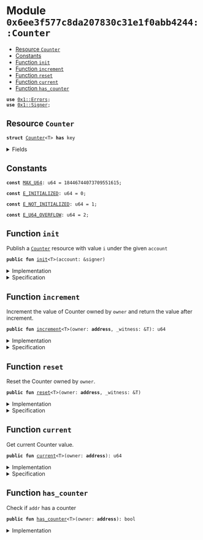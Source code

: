 
<a name="0x6ee3f577c8da207830c31e1f0abb4244_Counter"></a>

# Module `0x6ee3f577c8da207830c31e1f0abb4244::Counter`



-  [Resource `Counter`](#0x6ee3f577c8da207830c31e1f0abb4244_Counter_Counter)
-  [Constants](#@Constants_0)
-  [Function `init`](#0x6ee3f577c8da207830c31e1f0abb4244_Counter_init)
-  [Function `increment`](#0x6ee3f577c8da207830c31e1f0abb4244_Counter_increment)
-  [Function `reset`](#0x6ee3f577c8da207830c31e1f0abb4244_Counter_reset)
-  [Function `current`](#0x6ee3f577c8da207830c31e1f0abb4244_Counter_current)
-  [Function `has_counter`](#0x6ee3f577c8da207830c31e1f0abb4244_Counter_has_counter)


<pre><code><b>use</b> <a href="../../../build/StarcoinFramework/docs/Errors.md#0x1_Errors">0x1::Errors</a>;
<b>use</b> <a href="../../../build/StarcoinFramework/docs/Signer.md#0x1_Signer">0x1::Signer</a>;
</code></pre>



<a name="0x6ee3f577c8da207830c31e1f0abb4244_Counter_Counter"></a>

## Resource `Counter`



<pre><code><b>struct</b> <a href="Counter.md#0x6ee3f577c8da207830c31e1f0abb4244_Counter">Counter</a>&lt;T&gt; <b>has</b> key
</code></pre>



<details>
<summary>Fields</summary>


<dl>
<dt>
<code>value: u64</code>
</dt>
<dd>

</dd>
</dl>


</details>

<a name="@Constants_0"></a>

## Constants


<a name="0x6ee3f577c8da207830c31e1f0abb4244_Counter_MAX_U64"></a>



<pre><code><b>const</b> <a href="Counter.md#0x6ee3f577c8da207830c31e1f0abb4244_Counter_MAX_U64">MAX_U64</a>: u64 = 18446744073709551615;
</code></pre>



<a name="0x6ee3f577c8da207830c31e1f0abb4244_Counter_E_INITIALIZED"></a>



<pre><code><b>const</b> <a href="Counter.md#0x6ee3f577c8da207830c31e1f0abb4244_Counter_E_INITIALIZED">E_INITIALIZED</a>: u64 = 0;
</code></pre>



<a name="0x6ee3f577c8da207830c31e1f0abb4244_Counter_E_NOT_INITIALIZED"></a>



<pre><code><b>const</b> <a href="Counter.md#0x6ee3f577c8da207830c31e1f0abb4244_Counter_E_NOT_INITIALIZED">E_NOT_INITIALIZED</a>: u64 = 1;
</code></pre>



<a name="0x6ee3f577c8da207830c31e1f0abb4244_Counter_E_U64_OVERFLOW"></a>



<pre><code><b>const</b> <a href="Counter.md#0x6ee3f577c8da207830c31e1f0abb4244_Counter_E_U64_OVERFLOW">E_U64_OVERFLOW</a>: u64 = 2;
</code></pre>



<a name="0x6ee3f577c8da207830c31e1f0abb4244_Counter_init"></a>

## Function `init`

Publish a <code><a href="Counter.md#0x6ee3f577c8da207830c31e1f0abb4244_Counter">Counter</a></code> resource with value <code>i</code> under the given <code>account</code>


<pre><code><b>public</b> <b>fun</b> <a href="Counter.md#0x6ee3f577c8da207830c31e1f0abb4244_Counter_init">init</a>&lt;T&gt;(account: &signer)
</code></pre>



<details>
<summary>Implementation</summary>


<pre><code><b>public</b> <b>fun</b> <a href="Counter.md#0x6ee3f577c8da207830c31e1f0abb4244_Counter_init">init</a>&lt;T&gt;(account: &signer) {
    <b>assert</b>!(!<b>exists</b>&lt;<a href="Counter.md#0x6ee3f577c8da207830c31e1f0abb4244_Counter">Counter</a>&lt;T&gt;&gt;(<a href="../../../build/StarcoinFramework/docs/Signer.md#0x1_Signer_address_of">Signer::address_of</a>(account)), <a href="../../../build/StarcoinFramework/docs/Errors.md#0x1_Errors_already_published">Errors::already_published</a>(<a href="Counter.md#0x6ee3f577c8da207830c31e1f0abb4244_Counter_E_INITIALIZED">E_INITIALIZED</a>));
    <b>move_to</b>(account, <a href="Counter.md#0x6ee3f577c8da207830c31e1f0abb4244_Counter">Counter</a>&lt;T&gt;{ value: 0 });
}
</code></pre>



</details>

<details>
<summary>Specification</summary>



<pre><code><b>aborts_if</b> <b>exists</b>&lt;<a href="Counter.md#0x6ee3f577c8da207830c31e1f0abb4244_Counter">Counter</a>&lt;T&gt;&gt;(<a href="../../../build/StarcoinFramework/docs/Signer.md#0x1_Signer_address_of">Signer::address_of</a>(account));
<b>ensures</b> <b>exists</b>&lt;<a href="Counter.md#0x6ee3f577c8da207830c31e1f0abb4244_Counter">Counter</a>&lt;T&gt;&gt;(<a href="../../../build/StarcoinFramework/docs/Signer.md#0x1_Signer_address_of">Signer::address_of</a>(account));
</code></pre>



</details>

<a name="0x6ee3f577c8da207830c31e1f0abb4244_Counter_increment"></a>

## Function `increment`

Increment the value of Counter owned by <code>owner</code> and return the value after increment.


<pre><code><b>public</b> <b>fun</b> <a href="Counter.md#0x6ee3f577c8da207830c31e1f0abb4244_Counter_increment">increment</a>&lt;T&gt;(owner: <b>address</b>, _witness: &T): u64
</code></pre>



<details>
<summary>Implementation</summary>


<pre><code><b>public</b> <b>fun</b> <a href="Counter.md#0x6ee3f577c8da207830c31e1f0abb4244_Counter_increment">increment</a>&lt;T&gt;(owner: <b>address</b>, _witness: &T): u64 <b>acquires</b> <a href="Counter.md#0x6ee3f577c8da207830c31e1f0abb4244_Counter">Counter</a> {
    <b>assert</b>!(<b>exists</b>&lt;<a href="Counter.md#0x6ee3f577c8da207830c31e1f0abb4244_Counter">Counter</a>&lt;T&gt;&gt;(owner), <a href="../../../build/StarcoinFramework/docs/Errors.md#0x1_Errors_not_published">Errors::not_published</a>(<a href="Counter.md#0x6ee3f577c8da207830c31e1f0abb4244_Counter_E_NOT_INITIALIZED">E_NOT_INITIALIZED</a>));
    <b>let</b> c_ref = &<b>mut</b> <b>borrow_global_mut</b>&lt;<a href="Counter.md#0x6ee3f577c8da207830c31e1f0abb4244_Counter">Counter</a>&lt;T&gt;&gt;(owner).value;
    <b>assert</b>!(*c_ref &lt; <a href="Counter.md#0x6ee3f577c8da207830c31e1f0abb4244_Counter_MAX_U64">MAX_U64</a>, <a href="../../../build/StarcoinFramework/docs/Errors.md#0x1_Errors_limit_exceeded">Errors::limit_exceeded</a>(<a href="Counter.md#0x6ee3f577c8da207830c31e1f0abb4244_Counter_E_U64_OVERFLOW">E_U64_OVERFLOW</a>));
    *c_ref = *c_ref + 1;
    *c_ref
}
</code></pre>



</details>

<details>
<summary>Specification</summary>



<pre><code><b>aborts_if</b> !<b>exists</b>&lt;<a href="Counter.md#0x6ee3f577c8da207830c31e1f0abb4244_Counter">Counter</a>&lt;T&gt;&gt;(owner);
<b>aborts_if</b> <b>global</b>&lt;<a href="Counter.md#0x6ee3f577c8da207830c31e1f0abb4244_Counter">Counter</a>&lt;T&gt;&gt;(owner).value &gt;= <a href="Counter.md#0x6ee3f577c8da207830c31e1f0abb4244_Counter_MAX_U64">MAX_U64</a>;
</code></pre>



</details>

<a name="0x6ee3f577c8da207830c31e1f0abb4244_Counter_reset"></a>

## Function `reset`

Reset the Counter owned by <code>owner</code>.


<pre><code><b>public</b> <b>fun</b> <a href="Counter.md#0x6ee3f577c8da207830c31e1f0abb4244_Counter_reset">reset</a>&lt;T&gt;(owner: <b>address</b>, _witness: &T)
</code></pre>



<details>
<summary>Implementation</summary>


<pre><code><b>public</b> <b>fun</b> <a href="Counter.md#0x6ee3f577c8da207830c31e1f0abb4244_Counter_reset">reset</a>&lt;T&gt;(owner: <b>address</b>, _witness: &T) <b>acquires</b> <a href="Counter.md#0x6ee3f577c8da207830c31e1f0abb4244_Counter">Counter</a> {
    <b>assert</b>!(<b>exists</b>&lt;<a href="Counter.md#0x6ee3f577c8da207830c31e1f0abb4244_Counter">Counter</a>&lt;T&gt;&gt;(owner), <a href="../../../build/StarcoinFramework/docs/Errors.md#0x1_Errors_not_published">Errors::not_published</a>(<a href="Counter.md#0x6ee3f577c8da207830c31e1f0abb4244_Counter_E_NOT_INITIALIZED">E_NOT_INITIALIZED</a>));
    <b>let</b> c_ref = &<b>mut</b> <b>borrow_global_mut</b>&lt;<a href="Counter.md#0x6ee3f577c8da207830c31e1f0abb4244_Counter">Counter</a>&lt;T&gt;&gt;(owner).value;
    *c_ref = 0;
}
</code></pre>



</details>

<details>
<summary>Specification</summary>



<pre><code><b>aborts_if</b> !<b>exists</b>&lt;<a href="Counter.md#0x6ee3f577c8da207830c31e1f0abb4244_Counter">Counter</a>&lt;T&gt;&gt;(owner);
</code></pre>



</details>

<a name="0x6ee3f577c8da207830c31e1f0abb4244_Counter_current"></a>

## Function `current`

Get current Counter value.


<pre><code><b>public</b> <b>fun</b> <a href="Counter.md#0x6ee3f577c8da207830c31e1f0abb4244_Counter_current">current</a>&lt;T&gt;(owner: <b>address</b>): u64
</code></pre>



<details>
<summary>Implementation</summary>


<pre><code><b>public</b> <b>fun</b> <a href="Counter.md#0x6ee3f577c8da207830c31e1f0abb4244_Counter_current">current</a>&lt;T&gt;(owner: <b>address</b>): u64 <b>acquires</b> <a href="Counter.md#0x6ee3f577c8da207830c31e1f0abb4244_Counter">Counter</a> {
    <b>assert</b>!(<b>exists</b>&lt;<a href="Counter.md#0x6ee3f577c8da207830c31e1f0abb4244_Counter">Counter</a>&lt;T&gt;&gt;(owner), <a href="../../../build/StarcoinFramework/docs/Errors.md#0x1_Errors_not_published">Errors::not_published</a>(<a href="Counter.md#0x6ee3f577c8da207830c31e1f0abb4244_Counter_E_NOT_INITIALIZED">E_NOT_INITIALIZED</a>));
    <b>let</b> c_ref = &<b>borrow_global</b>&lt;<a href="Counter.md#0x6ee3f577c8da207830c31e1f0abb4244_Counter">Counter</a>&lt;T&gt;&gt;(owner).value;
    *c_ref
}
</code></pre>



</details>

<details>
<summary>Specification</summary>



<pre><code><b>aborts_if</b> !<b>exists</b>&lt;<a href="Counter.md#0x6ee3f577c8da207830c31e1f0abb4244_Counter">Counter</a>&lt;T&gt;&gt;(owner);
</code></pre>



</details>

<a name="0x6ee3f577c8da207830c31e1f0abb4244_Counter_has_counter"></a>

## Function `has_counter`

Check if <code>addr</code> has a counter


<pre><code><b>public</b> <b>fun</b> <a href="Counter.md#0x6ee3f577c8da207830c31e1f0abb4244_Counter_has_counter">has_counter</a>&lt;T&gt;(owner: <b>address</b>): bool
</code></pre>



<details>
<summary>Implementation</summary>


<pre><code><b>public</b> <b>fun</b> <a href="Counter.md#0x6ee3f577c8da207830c31e1f0abb4244_Counter_has_counter">has_counter</a>&lt;T&gt;(owner: <b>address</b>): bool {
    <b>exists</b>&lt;<a href="Counter.md#0x6ee3f577c8da207830c31e1f0abb4244_Counter">Counter</a>&lt;T&gt;&gt;(owner)
}
</code></pre>



</details>
